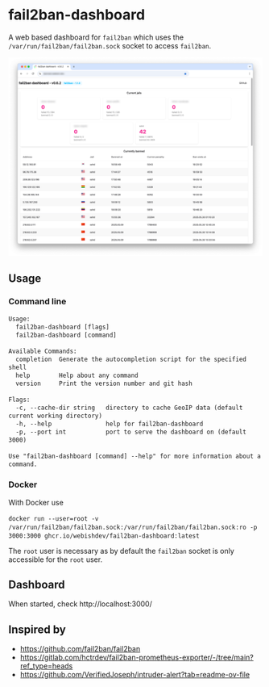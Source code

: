 # fail2ban-dashboard

A web based dashboard for `fail2ban` which uses the `/var/run/fail2ban/fail2ban.sock` socket to access `fail2ban`.

![Screenshot of fail2ban-dashboard](./images/screenshot.png "Screenshot of fail2ban-dashboard")

## Usage

### Command line

```
Usage:
  fail2ban-dashboard [flags]
  fail2ban-dashboard [command]

Available Commands:
  completion  Generate the autocompletion script for the specified shell
  help        Help about any command
  version     Print the version number and git hash

Flags:
  -c, --cache-dir string   directory to cache GeoIP data (default current working directory)
  -h, --help               help for fail2ban-dashboard
  -p, --port int           port to serve the dashboard on (default 3000)

Use "fail2ban-dashboard [command] --help" for more information about a command.
```

### Docker

With Docker use

`docker run --user=root -v /var/run/fail2ban/fail2ban.sock:/var/run/fail2ban/fail2ban.sock:ro -p 3000:3000 ghcr.io/webishdev/fail2ban-dashboard:latest`

The `root` user is necessary as by default the `fail2ban` socket is only accessible for the `root` user.

## Dashboard

When started, check http://localhost:3000/

## Inspired by

- https://github.com/fail2ban/fail2ban
- https://gitlab.com/hctrdev/fail2ban-prometheus-exporter/-/tree/main?ref_type=heads
- https://github.com/VerifiedJoseph/intruder-alert?tab=readme-ov-file